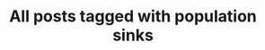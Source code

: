 ---
layout: tag
title: "All posts tagged with population sinks"
permalink: /weblog/tags/population-sinks/
taxonomy: population sinks
---